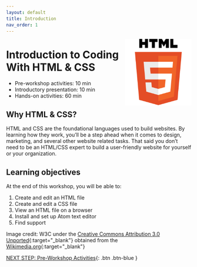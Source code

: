 ```yaml
---
layout: default
title: Introduction 
nav_order: 1
---
```

<img src="images/logo.svg" alt="html logo" style="float:right;width:180px;"> 

# Introduction to Coding With HTML & CSS

- Pre-workshop activities: 10 min 
- Introductory presentation: 10 min
- Hands-on activities: 60 min

## Why HTML & CSS? 

HTML and CSS are the foundational languages used to build websites. By learning how they work, you’ll be a step ahead when it comes to design, marketing, and several other website related tasks. That said you don’t need to be an HTML/CSS expert to build a user-friendly website for yourself or your organization.

## Learning objectives

At the end of this workshop, you will be able to:

1. Create and edit an HTML file
2. Create and edit a CSS file
3. View an HTML file on a browser
4. Install and set up Atom text editor
5. Find support

Image credit: W3C under the [Creative Commons Attribution 3.0 Unported](https://creativecommons.org/licenses/by/3.0/deed.en){:target="_blank"} obtained from the [Wikimedia.org](https://commons.wikimedia.org/w/index.php?curid=12736763){:target="_blank"}
 
[NEXT STEP: Pre-Workshop Activities](pre-workshop.html){: .btn .btn-blue }
